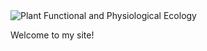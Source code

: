 
<img align="center" alt="Plant Functional and Physiological Ecology" src="among-the-ferns.JPG">

Welcome to my site! 
